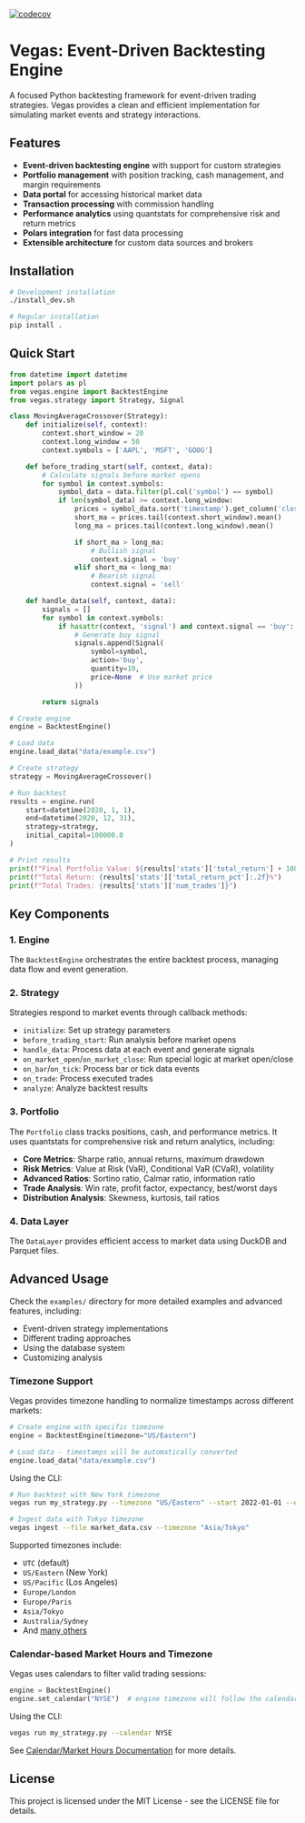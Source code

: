 [![codecov](https://codecov.io/gh/davidstyers/vegas/branch/main/graph/badge.svg)](https://codecov.io/gh/davidstyers/vegas)
# Vegas: Event-Driven Backtesting Engine

A focused Python backtesting framework for event-driven trading strategies. Vegas provides a clean and efficient implementation for simulating market events and strategy interactions.

## Features

- **Event-driven backtesting engine** with support for custom strategies
- **Portfolio management** with position tracking, cash management, and margin requirements
- **Data portal** for accessing historical market data
- **Transaction processing** with commission handling
- **Performance analytics** using quantstats for comprehensive risk and return metrics
- **Polars integration** for fast data processing
- **Extensible architecture** for custom data sources and brokers

## Installation

```bash
# Development installation
./install_dev.sh

# Regular installation
pip install .
```

## Quick Start

```python
from datetime import datetime
import polars as pl
from vegas.engine import BacktestEngine
from vegas.strategy import Strategy, Signal

class MovingAverageCrossover(Strategy):
    def initialize(self, context):
        context.short_window = 20
        context.long_window = 50
        context.symbols = ['AAPL', 'MSFT', 'GOOG']

    def before_trading_start(self, context, data):
        # Calculate signals before market opens
        for symbol in context.symbols:
            symbol_data = data.filter(pl.col('symbol') == symbol)
            if len(symbol_data) >= context.long_window:
                prices = symbol_data.sort('timestamp').get_column('close')
                short_ma = prices.tail(context.short_window).mean()
                long_ma = prices.tail(context.long_window).mean()

                if short_ma > long_ma:
                    # Bullish signal
                    context.signal = 'buy'
                elif short_ma < long_ma:
                    # Bearish signal
                    context.signal = 'sell'

    def handle_data(self, context, data):
        signals = []
        for symbol in context.symbols:
            if hasattr(context, 'signal') and context.signal == 'buy':
                # Generate buy signal
                signals.append(Signal(
                    symbol=symbol,
                    action='buy',
                    quantity=10,
                    price=None  # Use market price
                ))

        return signals

# Create engine
engine = BacktestEngine()

# Load data
engine.load_data("data/example.csv")

# Create strategy
strategy = MovingAverageCrossover()

# Run backtest
results = engine.run(
    start=datetime(2020, 1, 1),
    end=datetime(2020, 12, 31),
    strategy=strategy,
    initial_capital=100000.0
)

# Print results
print(f"Final Portfolio Value: ${results['stats']['total_return'] + 100000:.2f}")
print(f"Total Return: {results['stats']['total_return_pct']:.2f}%")
print(f"Total Trades: {results['stats']['num_trades']}")
```

## Key Components

### 1. Engine
The `BacktestEngine` orchestrates the entire backtest process, managing data flow and event generation.

### 2. Strategy
Strategies respond to market events through callback methods:
- `initialize`: Set up strategy parameters
- `before_trading_start`: Run analysis before market opens
- `handle_data`: Process data at each event and generate signals
- `on_market_open`/`on_market_close`: Run special logic at market open/close
- `on_bar`/`on_tick`: Process bar or tick data events
- `on_trade`: Process executed trades
- `analyze`: Analyze backtest results

### 3. Portfolio
The `Portfolio` class tracks positions, cash, and performance metrics. It uses quantstats for comprehensive risk and return analytics, including:

- **Core Metrics**: Sharpe ratio, annual returns, maximum drawdown
- **Risk Metrics**: Value at Risk (VaR), Conditional VaR (CVaR), volatility
- **Advanced Ratios**: Sortino ratio, Calmar ratio, information ratio
- **Trade Analysis**: Win rate, profit factor, expectancy, best/worst days
- **Distribution Analysis**: Skewness, kurtosis, tail ratios

### 4. Data Layer
The `DataLayer` provides efficient access to market data using DuckDB and Parquet files.

## Advanced Usage

Check the `examples/` directory for more detailed examples and advanced features, including:

- Event-driven strategy implementations
- Different trading approaches
- Using the database system
- Customizing analysis

### Timezone Support

Vegas provides timezone handling to normalize timestamps across different markets:

```python
# Create engine with specific timezone
engine = BacktestEngine(timezone="US/Eastern")

# Load data - timestamps will be automatically converted
engine.load_data("data/example.csv")
```

Using the CLI:

```bash
# Run backtest with New York timezone
vegas run my_strategy.py --timezone "US/Eastern" --start 2022-01-01 --end 2022-12-31

# Ingest data with Tokyo timezone
vegas ingest --file market_data.csv --timezone "Asia/Tokyo"
```

Supported timezones include:
- `UTC` (default)
- `US/Eastern` (New York)
- `US/Pacific` (Los Angeles)
- `Europe/London`
- `Europe/Paris`
- `Asia/Tokyo`
- `Australia/Sydney`
- And [many others](https://en.wikipedia.org/wiki/List_of_tz_database_time_zones)

### Calendar-based Market Hours and Timezone

Vegas uses calendars to filter valid trading sessions:

```python
engine = BacktestEngine()
engine.set_calendar("NYSE")  # engine timezone will follow the calendar
```

Using the CLI:

```bash
vegas run my_strategy.py --calendar NYSE
```

See [Calendar/Market Hours Documentation](docs/market_hours.md) for more details.

## License

This project is licensed under the MIT License - see the LICENSE file for details.
